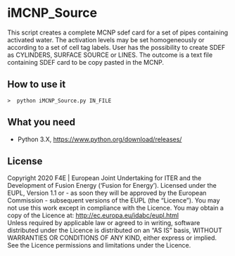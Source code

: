 # iMCNP_Source

This script creates a complete MCNP sdef card for a set of pipes containing activated water. The activation levels may be set homogeneously or according to a set of cell tag labels. 
User has the possibility to create SDEF as CYLINDERS, SURFACE SOURCE or LINES. The outcome is a text file containing SDEF card to be copy pasted in the MCNP.

## How to use it

    >  python iMCNP_Source.py IN_FILE


## What you need
- Python 3.X, https://www.python.org/download/releases/

## License
Copyright 2020 F4E | European Joint Undertaking for ITER and the Development of Fusion Energy (‘Fusion for Energy’). Licensed under the EUPL, Version 1.1 or - as soon they will be approved by the European Commission - subsequent versions of the EUPL (the “Licence”). You may not use this work except in compliance with the Licence. You may obtain a copy of the Licence at: http://ec.europa.eu/idabc/eupl.html   
Unless required by applicable law or agreed to in writing, software distributed under the Licence is distributed on an “AS IS” basis, WITHOUT WARRANTIES OR CONDITIONS OF ANY KIND, either express or implied. See the Licence permissions and limitations under the Licence.
